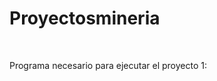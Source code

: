 # Proyectosmineria
<br>
<p>Programa necesario para ejecutar el proyecto 1:</p><a href="https://github.com/tesseract-ocr/tesseract/releases/download/5.5.0/tesseract-ocr-w64-setup-5.5.0.20241111.exe"></a>
